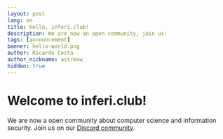 ```yaml
---
layout: post
lang: en
title: Hello, inferi.club!
description: We are now an open community, join us!
tags: [announcement]
banner: hello-world.png
author: Ricardo Costa
author_nickname: astreuw
hidden: true
---
```


# Welcome to inferi.club!

We are now a open community about computer science and information security. Join us on our [Discord community](https://discord.gg/VDFRWxyq5q).
